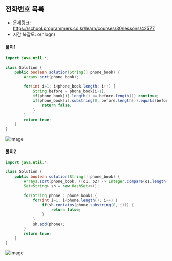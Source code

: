 ## 전화번호 목록
* 문제링크: https://school.programmers.co.kr/learn/courses/30/lessons/42577
* 시간 복잡도: o(nlogn)
#### 풀이1
```Java
import java.util.*;

class Solution {
    public boolean solution(String[] phone_book) {
        Arrays.sort(phone_book);
        
        for(int i=1; i<phone_book.length; i++) {
            String before = phone_book[i-1];
            if(phone_book[i].length() <= before.length()) continue;
            if(phone_book[i].substring(0, before.length()).equals(before)) {
                return false;
            }
        }
        return true;
    }
}
```
![image](https://github.com/joohee56/Algorithm-PS/assets/83942393/c8acd3e3-ae7d-4871-a0fc-069106eb094b)
#### 풀이2
```Java
import java.util.*;

class Solution {
    public boolean solution(String[] phone_book) {
        Arrays.sort(phone_book, ((o1, o2) -> Integer.compare(o1.length(), o2.length())));
        Set<String> sh = new HashSet<>();
        
        for(String phone : phone_book) {
            for(int i=1; i<phone.length(); i++) {
                if(sh.contains(phone.substring(0, i))) {
                    return false;
                }
            }
            sh.add(phone);
        }
        return true;
    }
}
```
![image](https://github.com/joohee56/Algorithm-PS/assets/83942393/5dac382c-ea77-4623-81b6-da83b61a7771)

